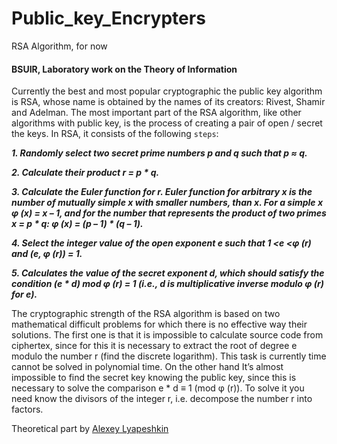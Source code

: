 # Public_key_Encrypters
RSA Algorithm, for now

#### BSUIR, Laboratory work on the Theory of Information


Currently the best and most popular cryptographic
the public key algorithm is RSA, whose name is obtained
by the names of its creators: Rivest, Shamir and Adelman.
The most important part of the RSA algorithm, like other algorithms with
public key, is the process of creating a pair of open / secret
the keys. In RSA, it consists of the following `steps`:

***1. Randomly select two secret prime numbers p and q
such that p ≈ q.***

***2. Calculate their product r = p * q.***

***3. Calculate the Euler function for r. Euler function for
arbitrary x is the number of mutually simple x with smaller numbers,
than x. For a simple x φ (x) = x – 1, and for the number that represents
the product of two primes x = p * q: φ (x) = (p – 1) * (q – 1).***

***4. Select the integer value of the open exponent e such that 1 <e <φ (r)
and (e, φ (r)) = 1.***

***5. Calculates the value of the secret exponent d, which should
satisfy the condition (e * d) mod φ (r) = 1 (i.e., d is multiplicative
inverse modulo φ (r) for e).***

The cryptographic strength of the RSA algorithm is based on two mathematical
difficult problems for which there is no effective way
their solutions. The first one is that it is impossible to calculate
source code from ciphertex, since for this it is necessary to extract the root of degree
e modulo the number r (find the discrete logarithm). This task is currently
time cannot be solved in polynomial time. On the other hand
It’s almost impossible to find the secret key knowing the public key, since
this is necessary to solve the comparison e * d ≡ 1 (mod φ (r)). To solve it you need
know the divisors of the integer r, i.e. decompose the number r into factors.

Theoretical part by [Alexey Lyapeshkin](https://github.com/AlexeyLyapeshkin)
